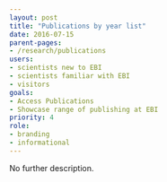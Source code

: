 ```yaml
---
layout: post
title: "Publications by year list"
date: 2016-07-15
parent-pages:
- /research/publications
users:
- scientists new to EBI
- scientists familiar with EBI
- visitors
goals:
- Access Publications
- Showcase range of publishing at EBI
priority: 4
role:
- branding
- informational
---
```


No further description.

